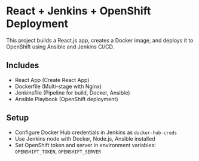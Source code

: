 # React + Jenkins + OpenShift Deployment

This project builds a React.js app, creates a Docker image, and deploys it to OpenShift using Ansible and Jenkins CI/CD.

## Includes

- React App (Create React App)
- Dockerfile (Multi-stage with Nginx)
- Jenkinsfile (Pipeline for build, Docker, Ansible)
- Ansible Playbook (OpenShift deployment)

## Setup

- Configure Docker Hub credentials in Jenkins as `docker-hub-creds`
- Use Jenkins node with Docker, Node.js, Ansible installed
- Set OpenShift token and server in environment variables: `OPENSHIFT_TOKEN`, `OPENSHIFT_SERVER`